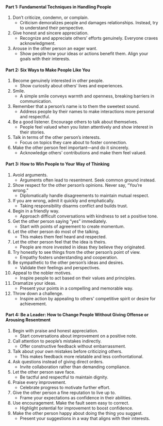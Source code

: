 #### Part 1: Fundamental Techniques in Handling People

1. Don’t criticize, condemn, or complain.
    - Criticism demoralizes people and damages relationships. Instead, try to understand their perspective.
2. Give honest and sincere appreciation.
    - Recognize and appreciate others’ efforts genuinely. Everyone craves acknowledgment.
3. Arouse in the other person an eager want.
    - Show people how your ideas or actions benefit them. Align your goals with their interests.
#### Part 2: Six Ways to Make People Like You
1. Become genuinely interested in other people.
    - Show curiosity about others’ lives and experiences.
2. Smile.
    - A simple smile conveys warmth and openness, breaking barriers in communication.
3. Remember that a person’s name is to them the sweetest sound.
    - Address people by their names to make interactions more personal and respectful.
4. Be a good listener. Encourage others to talk about themselves.
    - People feel valued when you listen attentively and show interest in their stories.
5. Talk in terms of the other person’s interests.
    - Focus on topics they care about to foster connection.
6. Make the other person feel important—and do it sincerely.
    - Acknowledge others’ contributions and make them feel valued.
#### Part 3: How to Win People to Your Way of Thinking
1. Avoid arguments.
    - Arguments often lead to resentment. Seek common ground instead.
2. Show respect for the other person’s opinions. Never say, “You’re wrong.”
    - Diplomatically handle disagreements to maintain mutual respect.
3. If you are wrong, admit it quickly and emphatically.
    - Taking responsibility disarms conflict and builds trust.
4. Begin in a friendly way.
    - Approach difficult conversations with kindness to set a positive tone.
5. Get the other person saying “yes” immediately.
    - Start with points of agreement to create momentum.
6. Let the other person do most of the talking.
    - This makes them feel heard and respected.
7. Let the other person feel that the idea is theirs.
    - People are more invested in ideas they believe they originated.
8. Try honestly to see things from the other person’s point of view.
    - Empathy fosters understanding and cooperation.
9. Be sympathetic to the other person’s ideas and desires.
    - Validate their feelings and perspectives.
10. Appeal to the nobler motives.
    - Inspire people to act based on their values and principles.
11. Dramatize your ideas.
    - Present your points in a compelling and memorable way.
12. Throw down a challenge.
    - Inspire action by appealing to others' competitive spirit or desire for achievement.
#### Part 4: Be a Leader: How to Change People Without Giving Offense or Arousing Resentment
1. Begin with praise and honest appreciation.
    - Start conversations about improvement on a positive note.
2. Call attention to people’s mistakes indirectly.
    - Offer constructive feedback without embarrassment.
3. Talk about your own mistakes before criticizing others.
    - This makes feedback more relatable and less confrontational.
4. Ask questions instead of giving direct orders.
    - Invite collaboration rather than demanding compliance.
5. Let the other person save face.
    - Be tactful and respectful to maintain dignity.
6. Praise every improvement.
    - Celebrate progress to motivate further effort.
7. Give the other person a fine reputation to live up to.
    - Frame your expectations as confidence in their abilities.
8. Use encouragement. Make the fault seem easy to correct.
    - Highlight potential for improvement to boost confidence.
9. Make the other person happy about doing the thing you suggest.
    - Present your suggestions in a way that aligns with their interests.